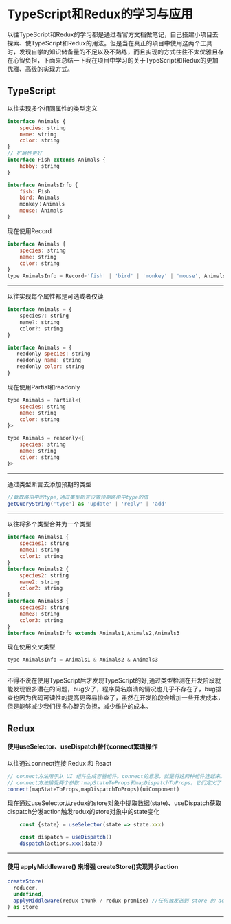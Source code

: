 # TypeScript和Redux的学习与应用
以往TypeScript和Redux的学习都是通过看官方文档做笔记，自己搭建小项目去探索、使TypeScript和Redux的用法。但是当在真正的项目中使用这两个工具时，发现自学的知识储备量的不足以及不熟练，而且实现的方式往往不太优雅且存在心智负担，下面来总结一下我在项目中学习的关于TypeScript和Redux的更加优雅、高级的实现方式。

## TypeScript
以往实现多个相同属性的类型定义
```javascript
interface Animals {
    species: string
    name: string
    color: string
}
// 扩展性更好
interface Fish extends Animals {
    hobby: string
}

interface AnimalsInfo {
    fish: Fish
    bird: Animals
    monkey：Animals
    mouse: Animals
}

```
现在使用Record
```javascript
interface Animals {
    species: string
    name: string
    color: string
} 
type AnimalsInfo = Record<'fish' | 'bird' | 'monkey' | 'mouse', Animals>
```
***

以往实现每个属性都是可选或者仅读
```javascript
interface Animals = {
    species?: string
    name?: string
    color?: string
}

interface Animals = {
   readonly species: string
   readonly name: string
   readonly color: string
}
```

现在使用Partial和readonly
```javascript
type Animals = Partial<{
    species: string
    name: string
    color: string
}>

type Animals = readonly<{
    species: string
    name: string
    color: string
}>
```

***

通过类型断言去添加预期的类型
```javascript
//截取路由中的type,通过类型断言设置预期路由中type的值
getQueryString('type') as 'update' | 'reply' | 'add'
```

***

以往将多个类型合并为一个类型
```javascript
interface Animals1 {
    species1: string
    name1: string
    color1: string
}
interface Animals2 {
    species2: string
    name2: string
    color2: string
}
interface Animals3 {
    species3: string
    name3: string
    color3: string
}
interface AnimalsInfo extends Animals1,Animals2,Animals3
```
现在使用交叉类型
```javascript
type AnimalsInfo = Animals1 & Animals2 & Animals3
```

***
不得不说在使用TypeScript后才发现TypeScript的好,通过类型检测在开发阶段就能发现很多潜在的问题，bug少了，程序莫名崩溃的情况也几乎不存在了，bug排查也因为代码可读性的提高更容易排查了，虽然在开发阶段会增加一些开发成本，但是能够减少我们很多心智的负担，减少维护的成本。

## Redux
#### 使用useSelector、useDispatch替代connect繁琐操作
以往通过connect连接 Redux 和 React
```javascript
// connect方法用于从 UI 组件生成容器组件。connect的意思，就是将这两种组件连起来。
// connect方法接受两个参数：mapStateToProps和mapDispatchToProps。它们定义了 UI 组件的业务逻辑。前者负责输入逻辑，即将state映射到 UI 组件的参数（props），后者负责输出逻辑，即将用户对 UI 组件的操作映射成 Action。
connect(mapStateToProps,mapDispatchToProps)(uiComponent)
```
现在通过useSelector从redux的store对象中提取数据(state)、useDispatch获取dispatch分发action触发redux的store对象中的state变化
```javascript
    const {state} = useSelector(state => state.xxx)

    const dispatch = useDispatch()
    dispatch(actions.xxx(data))
```
***

#### 使用 applyMiddleware() 来增强 createStore()实现异步action
```javascript
createStore(
  reducer,
  undefined,
  applyMiddleware(redux-thunk / redux-promise) //任何被发送到 store 的 action 都会经过thunk,在这里你可以await处理你的异步逻辑，等待异步结果返回后再dispatch分发action
) as Store
```

***




